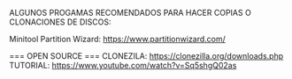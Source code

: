 ALGUNOS PROGAMAS RECOMENDADOS PARA HACER COPIAS O CLONACIONES DE DISCOS:

Minitool Partition Wizard: https://www.partitionwizard.com/

=== OPEN SOURCE ===
CLONEZILA: https://clonezilla.org/downloads.php
TUTORIAL: https://www.youtube.com/watch?v=Sq5shgQ02as
